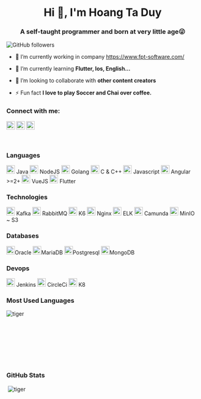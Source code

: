 <h1 align="center">Hi 👋, I'm Hoang Ta Duy</h1>
<h3 align="center">A self-taught programmer and born at very little age😜</h3>

![GitHub followers](https://img.shields.io/github/followers/duyhoangptit?logo=GitHub&style=for-the-badge)

- 🔭 I’m currently working in company https://www.fpt-software.com/

- 🌱 I’m currently learning **Flutter, Ios, English...**

- 👯 I’m looking to collaborate with **other content creators**

- ⚡ Fun fact **I love to play Soccer and Chai over coffee.**

### Connect with me:

<a href="https://www.facebook.com/hoangptit94" target="blank"><img src="https://cdn.jsdelivr.net/npm/simple-icons@3.0.1/icons/facebook.svg" alt="tiger" height="22" width="22" /></a>
<a href="https://github.com/duyhoangptit" target="blank"><img src="https://cdn.jsdelivr.net/npm/simple-icons@3.0.1/icons/github.svg" alt="tiger" height="22" width="22" /></a>
<a href="https://www.youtube.com/channel/UCw3KrwwLdLWfSdFqSfgQyhg" target="blank"><img src="https://cdn.jsdelivr.net/npm/simple-icons@3.0.1/icons/youtube.svg" alt="ucjm7i4g4z7zgcja_hkhlcvw" height="22" width="22" /></a>

<br />

### Languages

<p align="left">
<img src="https://encrypted-tbn0.gstatic.com/images?q=tbn:ANd9GcQ8RqEyY_NcfNEHeOZW4ZeLhkWpUN2dgaM8cQ&usqp=CAU" alt="Java" width="22" height="22"/> Java
<img src="https://nodejs.org/static/images/logo.svg" alt="NodeJS" width="22" height="22"/> NodeJS
<img src="https://encrypted-tbn0.gstatic.com/images?q=tbn:ANd9GcTKVTflN4obalHE47jL8WAuTTwnTKhffRxCDw&usqp=CAU" alt="Golang" width="22" height="22"/> Golang
<img src="https://www.programiz.com/sites/all/themes/programiz/assets/c.svg" alt="C" width="22" height="22"/> C & C++
<img src="https://encrypted-tbn0.gstatic.com/images?q=tbn:ANd9GcSGwMYfXwqnJjxmBkBXmO2le8N8smCqT-84vQ&usqp=CAU" alt="Javascript" width="22" height="22"/> Javascript
<img src="https://angular.io/assets/images/logos/angular/angular.svg" alt="Angular" width="22" height="22"/> Angular >=2+
<img src="https://encrypted-tbn0.gstatic.com/images?q=tbn:ANd9GcSRMaRcDL5Z4DcBD7Un36WhlUYej-HRcmgleg&usqp=CAU" alt="VueJS" width="22" height="22"/> VueJS
<img src="https://www.vectorlogo.zone/logos/flutterio/flutterio-icon.svg" alt="flutter" width="22" height="22"/> Flutter

### Technologies
<img src="https://encrypted-tbn0.gstatic.com/images?q=tbn:ANd9GcRMpcmpYt4fJjsJ1V-MptAANqXO_4J7v0n2zw&usqp=CAU" alt="Kafka" width="22" height="22"/> Kafka
<img src="https://www.rabbitmq.com/img/logo-rabbitmq.svg" alt="RabbitMQ" width="22" height="22"/> RabbitMQ
<img src="https://repository-images.githubusercontent.com/54400687/29992200-7069-11ea-85c9-3824e56625b2" alt="K6" width="22" height="22"/> K6
<img src="https://www.nginx.com/wp-content/uploads/2021/08/NGINX-Part-of-F5-horiz-black-type-1.svg" alt="Nginx" width="22" height="22"/> Nginx
<img src="https://images.contentstack.io/v3/assets/bltefdd0b53724fa2ce/blt280217a63b82a734/6202d3378b1f312528798412/elastic-logo.svg" alt="ELK" width="22" height="22"/> ELK
<img src="https://camunda.com/wp-content/uploads/2020/05/logo-camunda-black.svg" alt="Camunda" width="22" height="22"/> Camunda
<img src="https://min.io/resources/img/logo.svg" alt="MinIO" width="22" height="22"/> MinIO ~ S3

### Databases
<img src="https://encrypted-tbn0.gstatic.com/images?q=tbn:ANd9GcS322npb5XiXm4FHQCSeRgiDA9MMP1DACMxSQ&usqp=CAU" alt="oracle" width="22" height="22"/>Oracle
<img src="https://mariadb.org/wp-content/themes/twentynineteen-child/icons/mariadb_org_rgb_h.svg" alt="mariadb" width="22" height="22"/>MariaDB
<img src="https://www.postgresql.org/media/img/about/press/elephant.png" alt="postgresql" width="22" height="22"/>Postgresql
<img src="https://webimages.mongodb.com/_com_assets/cms/kuzt9r42or1fxvlq2-Meta_Generic.png" alt="postgresql" width="22" height="22"/>MongoDB

### Devops
<img src="https://encrypted-tbn0.gstatic.com/images?q=tbn:ANd9GcQT1ZTJ03T3AfpALmvJNkxapv_1qTDxJNA5qA&usqp=CAU" alt="Jenkins" width="22" height="22"/> Jenkins
<img src="https://encrypted-tbn0.gstatic.com/images?q=tbn:ANd9GcSmpkHiQfMI8Iny_fyN5D7Yfr6t72SbgKHy2g&usqp=CAU" alt="CircleCi" width="22" height="22"/> CircleCi
<img src="https://kubernetes.io/images/nav_logo.svg" alt="K8" width="22" height="22"/> K8

### Most Used Languages
<p><img align="left" src="https://github-readme-stats.vercel.app/api/top-langs/?username=duyhoangptit&layout=compact&hide=html" alt="tiger" /></p>
<br>
<br>
<br>
<br>
<br>
<br>
<br>
<br>

### GitHub Stats
<p>&nbsp;<img align="center" src="https://github-readme-stats.vercel.app/api?username=duyhoangptit&show_icons=true" alt="tiger" /></p>


